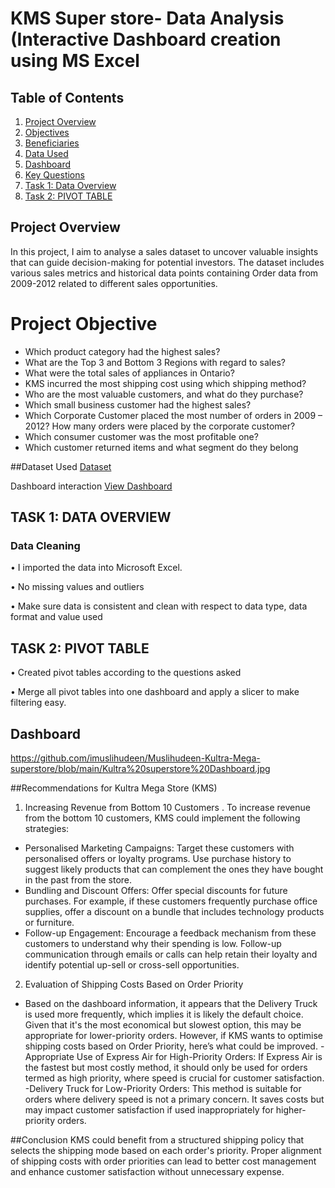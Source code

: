 # KMS Super store- Data Analysis (Interactive Dashboard creation using MS Excel

## Table of Contents
1. [Project Overview](#Project-Overview)  
2. [Objectives](#objectives)  
3. [Beneficiaries](#beneficiaries)  
4. [Data Used](#data-used)  
5. [Dashboard](#dashboard)  
6. [Key Questions](#key-questions)  
7. [Task 1: Data Overview](#task-1-data-overview)  
8. [Task 2: PIVOT TABLE](#task-2-pivot-table)  
   

## Project Overview 
In this project, I aim to analyse a sales dataset to uncover valuable insights that can guide decision-making for potential investors. The dataset includes various sales metrics and historical data points  containing Order data from 2009-2012 related to different sales opportunities.

# Project Objective
-	Which product category had the highest sales?
-	What are the Top 3 and Bottom 3 Regions with regard to sales?
-	What were the total sales of appliances in Ontario?
-	KMS incurred the most shipping cost using which shipping method?
-	Who are the most valuable customers, and what do they purchase?
-	Which small business customer had the highest sales?
-	Which Corporate Customer placed the most number of orders in 2009 – 2012? How many orders were placed by the corporate customer?
-	Which consumer customer was the most profitable one?
-	Which customer returned items and what segment do they belong

##Dataset Used
<a href= "https://github.com/imuslihudeen/Muslihudeen-Kultra-Mega-superstore/blob/main/KMS%20Superstore%20Data.xlsx"> Dataset</a>

Dashboard interaction <a href= “https://github.com/imuslihudeen/Muslihudeen-Kultra-Mega-superstore/blob/main/Kultra%20superstore%20Dashboard.jpg”>View Dashboard</a>

## TASK 1: DATA OVERVIEW
 ### Data Cleaning
•	I imported the data into Microsoft Excel.

•	No missing values and outliers

•	Make sure data is consistent and clean with respect to data type, data format and value used


## TASK 2: PIVOT TABLE
•	Created pivot tables according to the questions asked

•	Merge all pivot tables into one dashboard and apply a slicer to make filtering easy.

## Dashboard
https://github.com/imuslihudeen/Muslihudeen-Kultra-Mega-superstore/blob/main/Kultra%20superstore%20Dashboard.jpg

##Recommendations for Kultra Mega Store (KMS)
1. Increasing Revenue from Bottom 10 Customers
.   To increase revenue from the bottom 10 customers, KMS could implement the following strategies:
-   Personalised Marketing Campaigns: Target these customers with personalised offers or loyalty programs. Use purchase history to suggest likely products that can complement the ones they have bought in the past from the store.
-   Bundling and Discount Offers: Offer special discounts for future purchases. For example, if these customers frequently purchase office supplies, offer a discount on a bundle that includes technology products or furniture.
-   Follow-up Engagement: Encourage a feedback mechanism from these customers to understand why their spending is low. Follow-up communication through emails or calls can help retain their loyalty and identify potential up-sell or cross-sell opportunities.
2. Evaluation of Shipping Costs Based on Order Priority
-   Based on the dashboard information, it appears that the Delivery Truck is used more frequently, which implies it is likely the default choice. Given that it's the most economical but slowest option, this may be appropriate for lower-priority orders. However, if KMS wants to optimise shipping costs based on Order Priority, here’s what could be improved.
-Appropriate Use of Express Air for High-Priority Orders: If Express Air is the fastest but most costly method, it should only be used for orders termed as high priority, where speed is crucial for customer satisfaction.
-Delivery Truck for Low-Priority Orders: This method is suitable for orders where delivery speed is not a primary concern. It saves costs but may impact customer satisfaction if used inappropriately for higher-priority orders.

##Conclusion
KMS could benefit from a structured shipping policy that selects the shipping mode based on each order's priority. Proper alignment of shipping costs with order priorities can lead to better cost management and enhance customer satisfaction without unnecessary expense.
